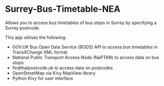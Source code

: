 # Surrey-Bus-Timetable-NEA
Allows you to access bus timetables of bus stops in Surrey by specifying a Surrey postcode.

This app utilises the following:
- GOV.UK Bus Open Data Service (BODS) API to access bus timetables in TransXChange XML format
- National Public Transport Access Node (NaPTAN) to access data on bus stops
- findthatpostcode.uk to access data on postcodes
- OpenStreetMap via Kivy MapView library
- Python Kivy for user interface
